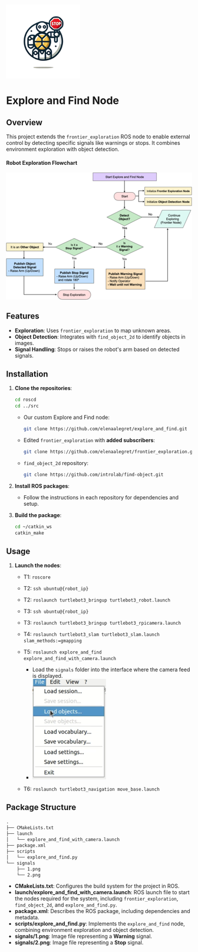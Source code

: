 <img src=".logo.png" alt="logo" width="200">

# Explore and Find Node

## Overview

This project extends the `frontier_exploration` ROS node to enable external control by detecting specific signals like warnings or stops. It combines environment exploration with object detection.

#### Robot Exploration Flowchart

![Flowchart](.diagram.png)



## Features

- **Exploration**: Uses `frontier_exploration` to map unknown areas.
- **Object Detection**: Integrates with `find_object_2d` to identify objects in images.
- **Signal Handling**: Stops or raises the robot's arm based on detected signals.

## Installation

1. **Clone the repositories**:
    
    ```sh
   cd roscd
   cd ../src
    ```

    - Our custom Explore and Find node:
      ```sh
      git clone https://github.com/elenaalegret/explore_and_find.git
      ```
    - Edited `frontier_exploration` with **added subscribers**:
      ```sh
      git clone https://github.com/elenaalegret/frontier_exploration.git
      ```
    - `find_object_2d` repository:
      ```sh
      git clone https://github.com/introlab/find-object.git
      ```

2. **Install ROS packages**:
   - Follow the instructions in each repository for dependencies and setup.

3. **Build the package**:
   ```sh
   cd ~/catkin_ws
   catkin_make
   ```

## Usage

1. **Launch the nodes**:

   - T1: `roscore`
   
   - T2: `ssh ubuntu@{robot_ip}`
   - T2: `roslaunch turtlebot3_bringup turtlebot3_robot.launch`
   
   - T3: `ssh ubuntu@{robot_ip}`
   - T3: `roslaunch turtlebot3_bringup turtlebot3_rpicamera.launch`
   - T4: `roslaunch turtlebot3_slam turtlebot3_slam.launch slam_methods:=gmapping`
   - T5: `roslaunch explore_and_find explore_and_find_with_camera.launch`
     - Load the `signals` folder into the interface where the camera feed is displayed.
     - <img src=".signals_folder.png" alt="logo" width="200">
   - T6: `roslaunch turtlebot3_navigation move_base.launch`


## Package Structure

```plaintext
.
├── CMakeLists.txt
├── launch
│   └── explore_and_find_with_camera.launch
├── package.xml
├── scripts
│   └── explore_and_find.py
└── signals
    ├── 1.png
    └── 2.png
```

- **CMakeLists.txt**: Configures the build system for the project in ROS.
- **launch/explore_and_find_with_camera.launch**: ROS launch file to start the nodes required for the system, including `frontier_exploration`, `find_object_2d`, and `explore_and_find.py`.
- **package.xml**: Describes the ROS package, including dependencies and metadata.
- **scripts/explore_and_find.py**: Implements the `explore_and_find` node, combining environment exploration and object detection.
- **signals/1.png**: Image file representing a **Warning** signal.
- **signals/2.png**: Image file representing a **Stop** signal.

